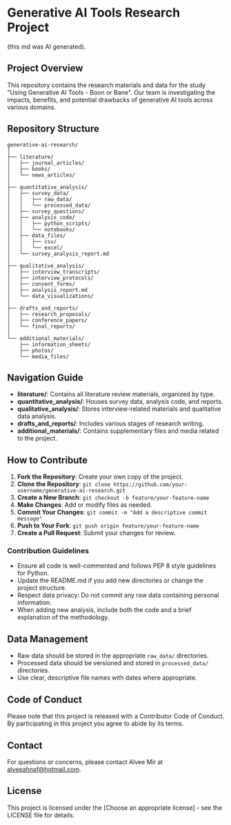 # Generative AI Tools Research Project 
(this md was AI generated).

## Project Overview
This repository contains the research materials and data for the study "Using Generative AI Tools - Boon or Bane". Our team is investigating the impacts, benefits, and potential drawbacks of generative AI tools across various domains.

## Repository Structure

```
generative-ai-research/
│
├── literature/
│   ├── journal_articles/
│   ├── books/
│   └── news_articles/
│
├── quantitative_analysis/
│   ├── survey_data/
│   │   ├── raw_data/
│   │   └── processed_data/
│   ├── survey_questions/
│   ├── analysis_code/
│   │   ├── python_scripts/
│   │   └── notebooks/
│   ├── data_files/
│   │   ├── csv/
│   │   └── excel/
│   └── survey_analysis_report.md
│
├── qualitative_analysis/
│   ├── interview_transcripts/
│   ├── interview_protocols/
│   ├── consent_forms/
│   ├── analysis_report.md
│   └── data_visualizations/
│
├── drafts_and_reports/
│   ├── research_proposals/
│   ├── conference_papers/
│   └── final_reports/
│
└── additional_materials/
    ├── information_sheets/
    ├── photos/
    └── media_files/
```

## Navigation Guide

- **literature/**: Contains all literature review materials, organized by type.
- **quantitative_analysis/**: Houses survey data, analysis code, and reports.
- **qualitative_analysis/**: Stores interview-related materials and qualitative data analysis.
- **drafts_and_reports/**: Includes various stages of research writing.
- **additional_materials/**: Contains supplementary files and media related to the project.

## How to Contribute

1. **Fork the Repository**: Create your own copy of the project.
2. **Clone the Repository**: `git clone https://github.com/your-username/generative-ai-research.git`
3. **Create a New Branch**: `git checkout -b feature/your-feature-name`
4. **Make Changes**: Add or modify files as needed.
5. **Commit Your Changes**: `git commit -m "Add a descriptive commit message"`
6. **Push to Your Fork**: `git push origin feature/your-feature-name`
7. **Create a Pull Request**: Submit your changes for review.

### Contribution Guidelines

- Ensure all code is well-commented and follows PEP 8 style guidelines for Python.
- Update the README.md if you add new directories or change the project structure.
- Respect data privacy: Do not commit any raw data containing personal information.
- When adding new analysis, include both the code and a brief explanation of the methodology.

## Data Management

- Raw data should be stored in the appropriate `raw_data/` directories.
- Processed data should be versioned and stored in `processed_data/` directories.
- Use clear, descriptive file names with dates where appropriate.

## Code of Conduct

Please note that this project is released with a Contributor Code of Conduct. By participating in this project you agree to abide by its terms.

## Contact

For questions or concerns, please contact Alvee Mir at alveeahnaf@hotmail.com.

## License

This project is licensed under the [Choose an appropriate license] - see the LICENSE file for details.
